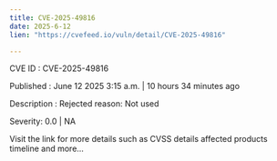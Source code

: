 ```yaml
---
title: CVE-2025-49816
date: 2025-6-12
lien: "https://cvefeed.io/vuln/detail/CVE-2025-49816"

---
```


CVE ID : CVE-2025-49816

Published :  June 12
2025
3:15 a.m. | 10 hours
34 minutes ago

Description : Rejected reason: Not used

Severity: 0.0 | NA

Visit the link for more details
such as CVSS details
affected products
timeline
and more...
